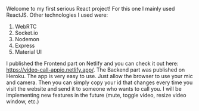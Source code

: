 Welcome to my first serious React project! For this one I mainly used ReactJS. Other technologies I used were:

  1. WebRTC
  2. Socket.io
  3. Nodemon
  4. Express
  5. Material UI 

I published the Frontend part on Netlify and you can check it out here: https://video-call-appio.netlify.app/. The Backend part was published on Heroku.
The app is very easy to use. Just allow the browser to use your mic and camera. Then you can simply copy your id that changes every time you visit the website and send it to someone who wants to call you. I will be implementing new features in the future (mute, toggle video, resize video window, etc.)
